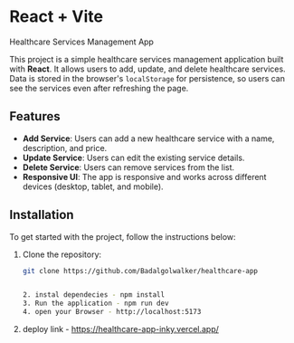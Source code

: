 # React + Vite

Healthcare Services Management App

This project is a simple healthcare services management application built with **React**. It allows users to add, update, and delete healthcare services. Data is stored in the browser's `localStorage` for persistence, so users can see the services even after refreshing the page.

## Features

- **Add Service**: Users can add a new healthcare service with a name, description, and price.
- **Update Service**: Users can edit the existing service details.
- **Delete Service**: Users can remove services from the list.
- **Responsive UI**: The app is responsive and works across different devices (desktop, tablet, and mobile).

## Installation

To get started with the project, follow the instructions below:

1. Clone the repository:

   ```bash
   git clone https://github.com/Badalgolwalker/healthcare-app


   2. instal dependecies - npm install
   3. Run the application - npm run dev
   4. open your Browser - http://localhost:5173
5. deploy link - https://healthcare-app-inky.vercel.app/
